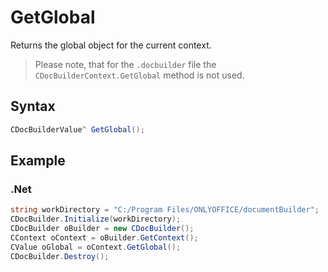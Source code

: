# GetGlobal

Returns the global object for the current context.

> Please note, that for the `.docbuilder` file the `CDocBuilderContext.GetGlobal` method is not used.

## Syntax

```cs
CDocBuilderValue^ GetGlobal();
```

## Example

### .Net

```cs
string workDirectory = "C:/Program Files/ONLYOFFICE/documentBuilder";
CDocBuilder.Initialize(workDirectory);
CDocBuilder oBuilder = new CDocBuilder();
CContext oContext = oBuilder.GetContext();
CValue oGlobal = oContext.GetGlobal();
CDocBuilder.Destroy();
```
